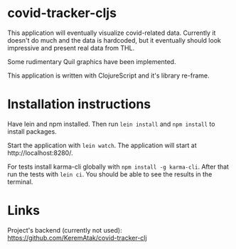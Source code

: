 # covid-tracker-cljs

This application will eventually visualize covid-related data. Currently it doesn't do much and the data is hardcoded, but it eventually should look impressive and present real data from THL.

Some rudimentary Quil graphics have been implemented.

This application is written with ClojureScript and it's library re-frame.

# Installation instructions

Have lein and npm installed. Then run `lein install` and `npm install` to install packages.

Start the application with `lein watch`. The application will start at http://localhost:8280/.

For tests install karma-cli globally with `npm install -g karma-cli`. After that run the tests with `lein ci`. You should be able to see the results in the terminal.

# Links

Project's backend (currently not used): https://github.com/KeremAtak/covid-tracker-clj
